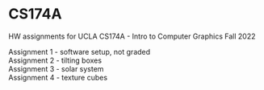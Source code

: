 # CS174A

HW assignments for UCLA CS174A - Intro to Computer Graphics Fall 2022 

Assignment 1 - software setup, not graded  
Assignment 2 - tilting boxes  
Assignment 3 - solar system  
Assignment 4 - texture cubes
